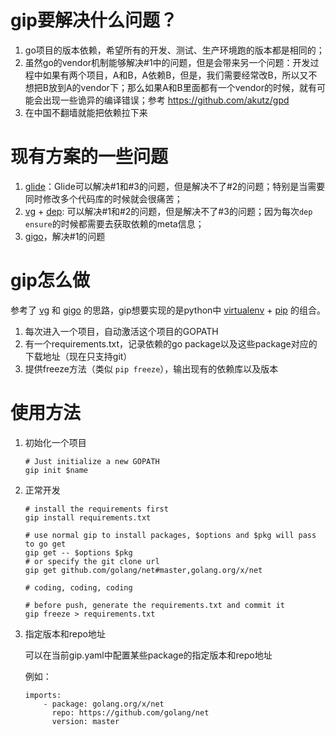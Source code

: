 gip要解决什么问题？
===

1. go项目的版本依赖，希望所有的开发、测试、生产环境跑的版本都是相同的；
2. 虽然go的vendor机制能够解决#1中的问题，但是会带来另一个问题：开发过程中如果有两个项目，A和B，A依赖B，但是，我们需要经常改B，所以又不想把B放到A的vendor下；那么如果A和B里面都有一个vendor的时候，就有可能会出现一些诡异的编译错误；参考 <https://github.com/akutz/gpd>
3. 在中国不翻墙就能把依赖拉下来

现有方案的一些问题
===

1. [glide](https://github.com/Masterminds/glide)：Glide可以解决#1和#3的问题，但是解决不了#2的问题；特别是当需要同时修改多个代码库的时候就会很痛苦；
2. [vg](https://github.com/GetStream/vg) + [dep](https://github.com/golang/dep): 可以解决#1和#2的问题，但是解决不了#3的问题；因为每次```dep ensure```的时候都需要去获取依赖的meta信息；
3. [gigo](https://github.com/LyricalSecurity/gigo)，解决#1的问题

gip怎么做
===

参考了 [vg](https://github.com/GetStream/vg) 和 [gigo](https://github.com/LyricalSecurity/gigo) 的思路，gip想要实现的是python中 [virtualenv](https://virtualenv.pypa.io/en/stable/) + [pip](https://pypi.python.org/pypi/pip) 的组合。

1. 每次进入一个项目，自动激活这个项目的GOPATH
2. 有一个requirements.txt，记录依赖的go package以及这些package对应的下载地址（现在只支持git）
3. 提供freeze方法（类似 ```pip freeze```），输出现有的依赖库以及版本

使用方法
===

1. 初始化一个项目

	```
	# Just initialize a new GOPATH
	gip init $name
	```

2. 正常开发

	```
	# install the requirements first
	gip install requirements.txt
	
	# use normal gip to install packages, $options and $pkg will pass to go get
	gip get -- $options $pkg
	# or specify the git clone url
	gip get github.com/golang/net#master,golang.org/x/net
	
	# coding, coding, coding
	
	# before push, generate the requirements.txt and commit it
	gip freeze > requirements.txt
	```
	
3. 指定版本和repo地址

	可以在当前gip.yaml中配置某些package的指定版本和repo地址
	
	例如：
	
	```
	imports:
		- package: golang.org/x/net
		  repo: https://github.com/golang/net
		  version: master
	```